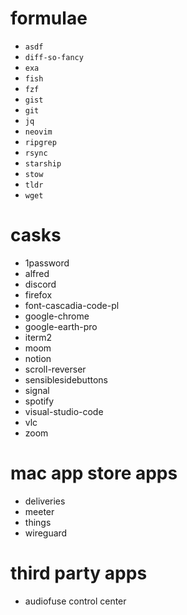# formulae
- `asdf`
- `diff-so-fancy`
- `exa`
- `fish`
- `fzf`
- `gist`
- `git`
- `jq`
- `neovim`
- `ripgrep`
- `rsync`
- `starship`
- `stow`
- `tldr`
- `wget`

# casks
- 1password
- alfred
- discord
- firefox
- font-cascadia-code-pl
- google-chrome
- google-earth-pro
- iterm2
- moom
- notion
- scroll-reverser
- sensiblesidebuttons
- signal
- spotify
- visual-studio-code
- vlc
- zoom

# mac app store apps
- deliveries
- meeter
- things
- wireguard

# third party apps
- audiofuse control center
